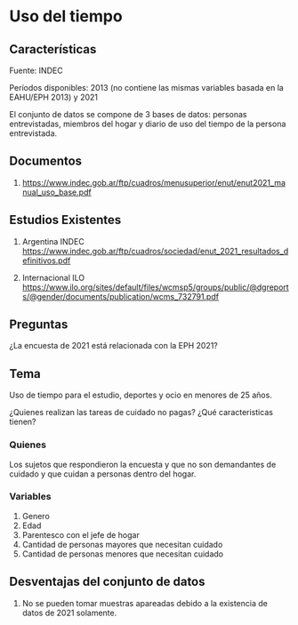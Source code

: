 # Uso del tiempo
## Características

Fuente: INDEC

Períodos disponibles: 2013 (no contiene las mismas variables basada en la EAHU/EPH 2013) y 2021

El conjunto de datos se compone de 3 bases de datos: personas entrevistadas, miembros del hogar y diario de uso del tiempo de la persona entrevistada.

## Documentos

1. https://www.indec.gob.ar/ftp/cuadros/menusuperior/enut/enut2021_manual_uso_base.pdf

## Estudios Existentes
1. Argentina INDEC https://www.indec.gob.ar/ftp/cuadros/sociedad/enut_2021_resultados_definitivos.pdf

1. Internacional ILO https://www.ilo.org/sites/default/files/wcmsp5/groups/public/@dgreports/@gender/documents/publication/wcms_732791.pdf

## Preguntas

¿La encuesta de 2021 está relacionada con la EPH 2021?

## Tema
 
Uso de tiempo para el estudio, deportes y ocio en menores de 25 años.

¿Quienes realizan las tareas de cuidado no pagas? ¿Qué caracteristicas tienen?

### Quienes
Los sujetos que respondieron la encuesta y que no son demandantes de cuidado y que cuidan a personas dentro del hogar.

### Variables
1. Genero
1. Edad
1. Parentesco con el jefe de hogar
1. Cantidad de personas mayores que necesitan cuidado
1. Cantidad de personas menores que necesitan cuidado



## Desventajas del conjunto de datos
1. No se pueden tomar muestras apareadas debido a la existencia de datos de 2021 solamente.
